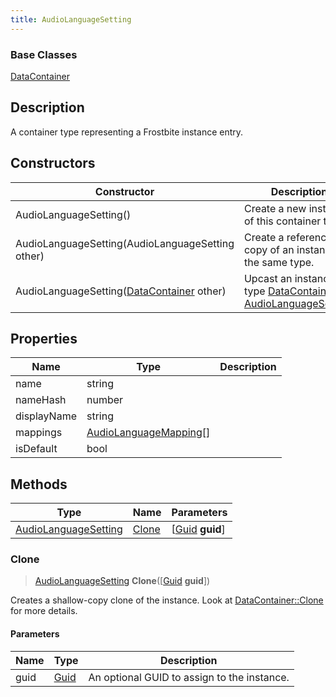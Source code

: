```yaml
---
title: AudioLanguageSetting
---
```

### Base Classes

[DataContainer](/vext/ref/shared/class/datacontainer)

## Description

A container type representing a Frostbite instance entry.

## Constructors

| Constructor                                                                     | Description                                                                                                                     |
| ------------------------------------------------------------------------------- | ------------------------------------------------------------------------------------------------------------------------------- |
| AudioLanguageSetting()                                                          | Create a new instance of this container type.                                                                                   |
| AudioLanguageSetting(AudioLanguageSetting other)                                | Create a reference copy of an instance of the same type.                                                                        |
| AudioLanguageSetting([DataContainer](/vext/ref/shared/class/datacontainer) other) | Upcast an instance of type [DataContainer](/vext/ref/shared/class/datacontainer) to [AudioLanguageSetting](AudioLanguageSetting). |

## Properties

| Name        | Type                                             | Description |
| ----------- | ------------------------------------------------ | ----------- |
| name        | string                                           |             |
| nameHash    | number                                           |             |
| displayName | string                                           |             |
| mappings    | [AudioLanguageMapping](AudioLanguageMapping)\[\] |             |
| isDefault   | bool                                             |             |

## Methods

| Type                                         | Name            | Parameters                                     |
| -------------------------------------------- | --------------- | ---------------------------------------------- |
| [AudioLanguageSetting](AudioLanguageSetting) | [Clone](#clone) | \[[Guid](/vext/ref/shared/class/guid) **guid**\] |

### Clone

> [AudioLanguageSetting](AudioLanguageSetting) **Clone**(\[[Guid](/vext/ref/shared/class/guid) **guid**\])

Creates a shallow-copy clone of the instance. Look at [DataContainer::Clone](/vext/ref/shared/class/datacontainer#clone) for more details.

#### Parameters

| Name | Type         | Description                                 |
| ---- | ------------ | ------------------------------------------- |
| guid | [Guid](Guid) | An optional GUID to assign to the instance. |

